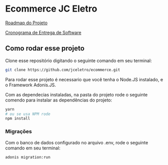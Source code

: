 # Ecommerce JC Eletro

[Roadmap do Projeto](Ecommerce%20JC%20Eletro%20448f41f35ff84fbc85813ea20b8b522b/Roadmap%20do%20Projeto%200bcf99a0dd184b5e9239652caf15a56f.md)

[Cronograma de Entrega de Software](Ecommerce%20JC%20Eletro%20448f41f35ff84fbc85813ea20b8b522b/Cronograma%20de%20Entrega%20de%20Software%2075c4cc85570241b590f54c94669d6c06.csv)

## Como rodar esse projeto

Clone esse repositório digitando o seguinte comando em seu terminal:

```bash
git clone https://github.com/jceletro/ecommerce.git
```

Para rodar esse projeto é necessario  que você tenha o Node.JS instalado, e o Framework Adonis.JS.

Com as dependecias instaladas, na pasta do projeto rode o seguinte comendo para instalar as dependências do projeto:

```bash
yarn
# ou se usa NPM rode
npm install
```

### Migrações

Com o banco de dados configurado no arquivo .env, rode o seguinte comando em seu terminal:

```bash
adonis migration:run
```
